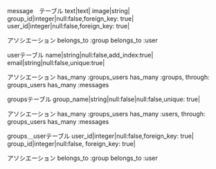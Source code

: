 message　テーブル
text|text|
image|string|
group_id|integer|null:false,foreign_key: true|
user_id|integer|null:false,foreign_key: true|

アソシエーション
belongs_to :group
belongs_to :user

userテーブル
name|string|null:false,add_index:true|
email|string|null:false,unique:true|

アソシエーション
has_many :groups_users
has_many :groups, through: groups_users
has_many :messages

groupsテーブル
group_name|string|null:false|null:false,unique: true|

アソシエーション
has_many :groups_users
has_many :users, through: groups_users
has_many :messages


groups＿userテーブル
user_id|integer|null:false,foreign_key: true|
group_id|integer|null:false, foreign_key: true|

アソシエーション
belongs_to :group
belongs_to :user
